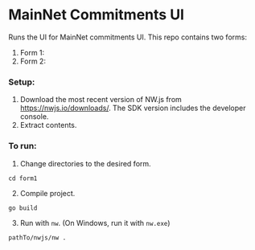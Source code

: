 # MainNet Commitments UI

Runs the UI for MainNet commitments UI. This repo contains two forms:
1. Form 1:
2. Form 2:

### Setup:

1. Download the most recent version of NW.js from https://nwjs.io/downloads/.
The SDK version includes the developer console.
2. Extract contents.

### To run:

1. Change directories to the desired form.
```
cd form1
```
2. Compile project.
```
go build
```
3. Run with `nw`. (On Windows, run it with `nw.exe`)
```
pathTo/nwjs/nw .
```